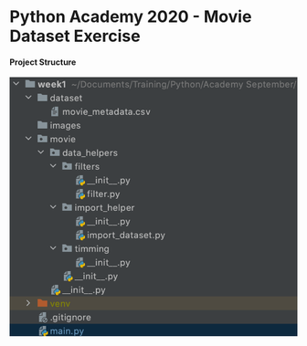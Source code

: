 # Python Academy 2020 - Movie Dataset Exercise

#### Project Structure

<img src="images/project_tree.png"/>
